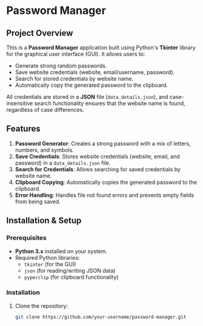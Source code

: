 # Password Manager

## Project Overview

This is a **Password Manager** application built using Python's **Tkinter** library for the graphical user interface (GUI). It allows users to:
- Generate strong random passwords.
- Save website credentials (website, email/username, password).
- Search for stored credentials by website name.
- Automatically copy the generated password to the clipboard.

All credentials are stored in a **JSON** file (`data_details.json`), and case-insensitive search functionality ensures that the website name is found, regardless of case differences.

## Features
1. **Password Generator**: Creates a strong password with a mix of letters, numbers, and symbols.
2. **Save Credentials**: Stores website credentials (website, email, and password) in a `data_details.json` file.
3. **Search for Credentials**: Allows searching for saved credentials by website name.
4. **Clipboard Copying**: Automatically copies the generated password to the clipboard.
5. **Error Handling**: Handles file not found errors and prevents empty fields from being saved.

## Installation & Setup

### Prerequisites
- **Python 3.x** installed on your system.
- Required Python libraries:
  - `tkinter` (for the GUI)
  - `json` (for reading/writing JSON data)
  - `pyperclip` (for clipboard functionality)

### Installation
1. Clone the repository:
   ```bash
   git clone https://github.com/your-username/password-manager.git
